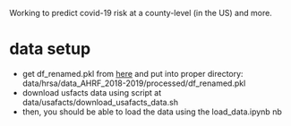 Working to predict covid-19 risk at a county-level (in the US) and more.


# data setup
- get df_renamed.pkl from [here](https://drive.google.com/open?id=1OfeUn8RcOfkibgjtuuVt2z9ZtzC_4Eq5) and put into proper directory: data/hrsa/data_AHRF_2018-2019/processed/df_renamed.pkl 
- download usfacts data using script at data/usafacts/download_usafacts_data.sh
- then, you should be able to load the data using the load_data.ipynb nb